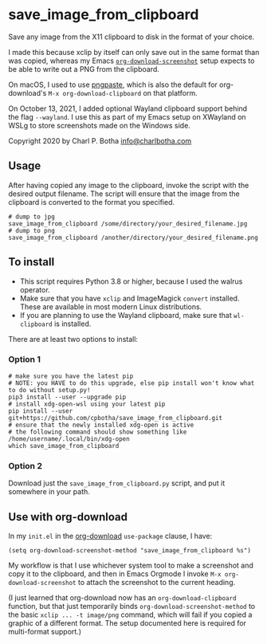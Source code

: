 # save_image_from_clipboard

Save any image from the X11 clipboard to disk in the format of your choice.

I made this because xclip by itself can only save out in the same format than
was copied, whereas my Emacs
[`org-download-screenshot`](https://github.com/abo-abo/org-download) setup
expects to be able to write out a PNG from the clipboard.

On macOS, I used to use [pngpaste](https://github.com/jcsalterego/pngpaste),
which is also the default for org-download's `M-x org-download-clipboard` on
that platform.

On October 13, 2021, I added optional Wayland clipboard support behind the flag
`--wayland`. I use this as part of my Emacs setup on XWayland on WSLg to store
screenshots made on the Windows side.

Copyright 2020 by Charl P. Botha <info@charlbotha.com>

## Usage

After having copied any image to the clipboard, invoke the script with the
desired output filename. The script will ensure that the image from the
clipboard is converted to the format you specified.

```shell
# dump to jpg
save_image_from_clipboard /some/directory/your_desired_filename.jpg
# dump to png
save_image_from_clipboard /another/directory/your_desired_filename.png
```

## To install

- This script requires Python 3.8 or higher, because I used the walrus operator.
- Make sure that you have `xclip` and ImageMagick `convert` installed. These are
  available in most modern Linux distributions.
- If you are planning to use the Wayland clipboard, make sure that
  `wl-clipboard` is installed.

There are at least two options to install:

### Option 1

```shell
# make sure you have the latest pip
# NOTE: you HAVE to do this upgrade, else pip install won't know what to do without setup.py!
pip3 install --user --upgrade pip
# install xdg-open-wsl using your latest pip
pip install --user git+https://github.com/cpbotha/save_image_from_clipboard.git
# ensure that the newly installed xdg-open is active
# the following command should show something like /home/username/.local/bin/xdg-open
which save_image_from_clipboard
```

### Option 2

Download just the `save_image_from_clipboard.py` script, and put it somewhere in
your path.

## Use with org-download

In my `init.el` in the [org-download](https://github.com/abo-abo/org-download)
`use-package` clause, I have:

```emacs-lisp
(setq org-download-screenshot-method "save_image_from_clipboard %s")
```

My workflow is that I use whichever system tool to make a screenshot and copy
it to the clipboard, and then in Emacs Orgmode I invoke `M-x
org-download-screenshot` to attach the screenshot to the current heading.

(I just learned that org-download now has an `org-download-clipboard` function,
but that just temporarily binds `org-download-screenshot-method` to the basic
`xclip ... -t image/png` command, which will fail if you copied a graphic of a
different format. The setup documented here is required for multi-format support.)
